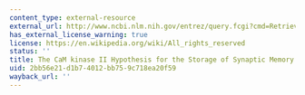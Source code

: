 ```yaml
---
content_type: external-resource
external_url: http://www.ncbi.nlm.nih.gov/entrez/query.fcgi?cmd=Retrieve&db=PubMed&dopt=Citation&list_uids=7530878
has_external_license_warning: true
license: https://en.wikipedia.org/wiki/All_rights_reserved
status: ''
title: The CaM kinase II Hypothesis for the Storage of Synaptic Memory
uid: 2bb56e21-d1b7-4012-bb75-9c718ea20f59
wayback_url: ''
---
```

